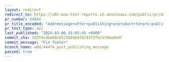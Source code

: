 ```yaml
---
layout: redirect
redirect_to: https://a8c-woo-test-reports.s3.amazonaws.com/public/pr/44864/api/index.html
pr_number: 44864
pr_title_encoded: "Add+message+after+publishing+a+product+to+pre-publish+panel"
pr_test_type: api
last_published: "2024-03-06 15:03:45 +0000"
commit_sha: 5d3f4cdbe00c0523b89b978c9373fbc570da494f
commit_message: "Fix footer"
branch_name: add/44474_post_publishing_message
passed: true
---
```

